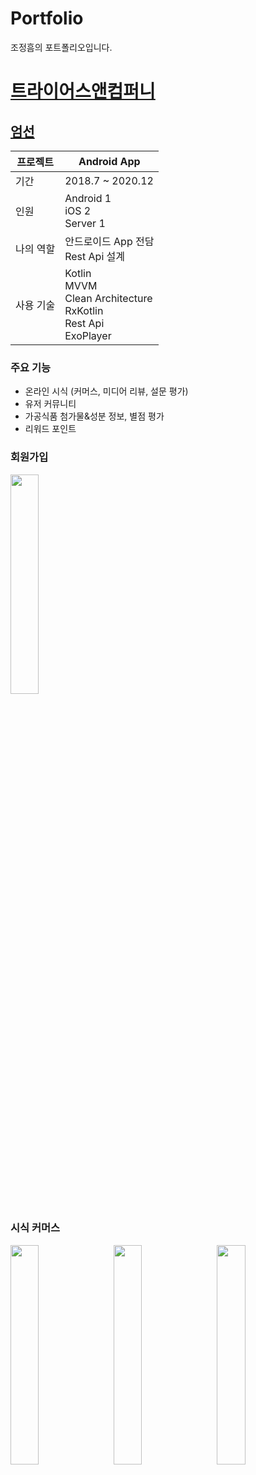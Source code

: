 # Portfolio

조정흠의 포트폴리오입니다.

# [트라이어스앤컴퍼니](http://umsun.co.kr/)

## [엄선](https://play.google.com/store/apps/details?id=com.umsun.application)

프로젝트 | Android App
--- | ---
기간 | 2018.7 ~ 2020.12
인원 | Android 1 </br> iOS 2 </br> Server 1
나의 역할 | 안드로이드 App 전담 </br> Rest Api 설계 </br>
사용 기술 | Kotlin </br> MVVM </br> Clean Architecture </br> RxKotlin </br> Rest Api </br> ExoPlayer

### 주요 기능

- 온라인 시식 (커머스, 미디어 리뷰, 설문 평가)
- 유저 커뮤니티
- 가공식품 첨가물&성분 정보, 별점 평가
- 리워드 포인트

### 회원가입

<img src="https://github.com/becooni/Portfoilo/blob/main/video/umsun_join.gif" width="30%">

### 시식 커머스

<div>

  <img src="https://github.com/becooni/Portfoilo/blob/main/video/umsun_sample_list.gif" width="30%">

  <img src="https://github.com/becooni/Portfoilo/blob/main/video/umsun_sample_request.gif" width="30%" style="margin-left: 10px;">

  <img src="https://github.com/becooni/Portfoilo/blob/main/video/umsun_mysamples.gif" width="30%" style="margin-left: 10px;">

</div>

